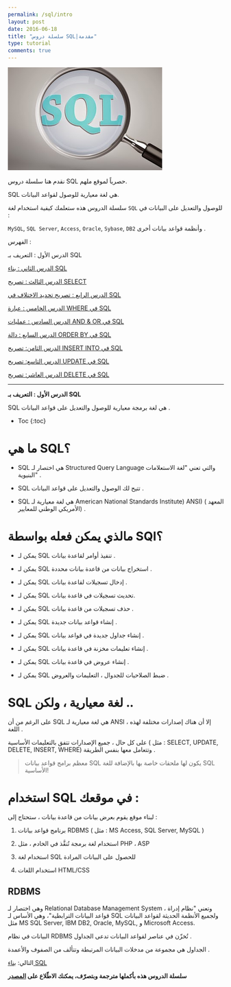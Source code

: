 ```yaml
---
permalink: /sql/intro
layout: post
date: 2016-06-18
title: "سلسلة دروس SQL|مقدمة"
type: tutorial
comments: true
---
```


![intro](/assets/sql.jpg)

نقدم هنا سلسلة دروس SQL حصرياً لموقع ملهم.


SQL هي لغة معيارية للوصول لقواعد البيانات.


سلسلة الدروس هذه ستعلمك كيفية استخدام لغة `SQL` للوصول والتعديل على البيانات في :

`MySQL`, `SQL Server`, `Access`, `Oracle`, `Sybase`, `DB2` وأنظمة قواعد بيانات أخرى .



الفهرس :


الدرس الأول : التعريف بـ SQL

[الدرس الثاني : بناء SQL](build)

[الدرس الثالث : تصريح SELECT](select)

[الدرس الرابع : تصريح تحديد الاختلاف في SQL](select-distinct)

[الدرس الخامس : عبارة WHERE في SQL](where)

[الدرس السادس : عمليات AND & OR في SQL](and-or)

[الدرس السابع : دالة ORDER BY في SQL](order-by)

[الدرس الثامن: تصريح INSERT INTO في SQL](insert-into)

[الدرس التاسع: تصريح UPDATE في SQL](update)

[الدرس العاشر: تصريح DELETE في SQL](delete)

************

**الدرس الأول : التعريف بـ SQL**


SQL هي لغة برمجة معيارية للوصول والتعديل على قواعد البيانات .

* Toc
{:toc}

# ما هي SQL؟


- SQL هي اختصار لـ Structured Query Language والتي تعني "لغة الاستعلامات البنيوية" .

- SQL تتيح لك الوصول والتعديل على قواعد البيانات .

- SQL هي لغة معيارية لـ American National Standards Institute) ANSI) ( المعهد الأمريكي الوطني للمعايير) .


# مالذي يمكن فعله بواسطة SQl؟


- يمكن لـ SQL تنفيذ أوامر لقاعدة بيانات  .

- يمكن لـ SQL استخراج بيانات من قاعدة بيانات محددة .

- يمكن لـ SQL إدخال تسجيلات لقاعدة بيانات .

- يمكن لـ SQL تحديث تسجيلات في قاعدة بيانات.

- يمكن لـ SQL حذف تسجيلات من قاعدة بيانات .

- يمكن لـ SQL إنشاء قواعد بيانات جديدة .

- يمكن لـ SQL إنشاء جداول جديدة في قواعد بيانات .

- يمكن لـ SQL إنشاء تعليمات مخزنة في قاعدة بيانات .

- يمكن لـ SQL إنشاء عروض في قاعدة بيانات .

- يمكن لـ SQL ضبط الصلاحيات للجدوال ، التعليمات والعروض .


# SQL لغة معيارية ، ولكن ..


على الرغم من أن SQL هي لغة معيارية لـ ANSI ، إلا أن هناك إصدارات مختلفة لهذه اللغة .

على كل حال ، جميع الإصدارات تتفق بالتعليمات الأساسية ( مثل : SELECT, UPDATE, DELETE, INSERT, WHERE) وتتعامل معها بنفس الطريقة .


> معظم برامج قواعد بيانات SQL يكون لها ملحقات خاصة بها بالإضافة للغة SQL الأساسية!


# استخدام SQL في موقعك :


لبناء موقع يقوم بعرض بيانات من قاعدة بيانات ، ستحتاج إلى :



1. برنامج قواعد بيانات RDBMS ( مثل : MS Access, SQL Server, MySQL ) 

2. استخدام لغة برمجة تُنفَّذ في الخادم ، مثل PHP ، ASP

3. استخدام لغة SQL للحصول على البيانات المرادة

4. استخدام اللغات  HTML/CSS


## RDBMS


وهي اختصار لـ Relational Database Management System ، وتعني "نظام إدراة قواعد البيانات الترابطية"، وهي الأساس لـ SQL ولجميع الأنظمة الحديثة لقواعد البيانات مثل MS SQL Server, IBM DB2, Oracle, MySQL, و Microsoft Access.


البيانات في نظام RDBMS تُخزّن في عناصر لقواعد البيانات تدعى الجداول .

الجداول هي مجموعة من مدخلات البيانات المرتبطة وتتألف من الصفوف والأعمدة .

التالي: [بناء SQL](build)

**سلسلة الدروس هذه بأكملها مترجمة وبتصرّف، يمكنك الاطّلاع على [المصدر](https://www.w3schools.com/SQl/sql_intro.asp)**

